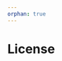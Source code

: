 ```yaml
---
orphan: true
---
```


# License

```{include} ../LICENSE

```
                                                                                                                                                                                                               